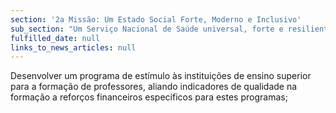 ```yaml
---
section: '2a Missão: Um Estado Social Forte, Moderno e Inclusivo'
sub_section: "Um Serviço Nacional de Saúde universal, forte e resiliente"
fulfilled_date: null
links_to_news_articles: null
---
```


Desenvolver um programa de estímulo às instituições de ensino superior para a formação de professores, aliando indicadores de qualidade na formação a reforços financeiros específicos para estes programas;